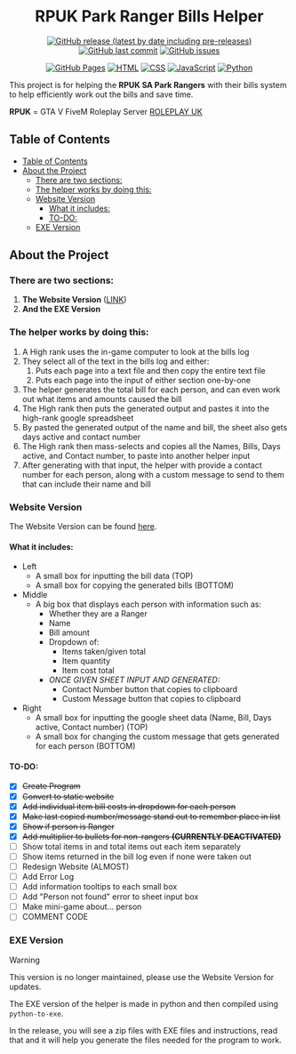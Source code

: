 <h1 align="center">
  RPUK Park Ranger Bills Helper
</h1>

<p align="center">
  <a href="github.com/KeyErrorFinn/rpuk-park-ranger-bills/releases/latest"><img alt="GitHub release (latest by date including pre-releases)" src="https://img.shields.io/github/v/release/KeyErrorFinn/rpuk-park-ranger-bills?include_prereleases" /></a>
  <a href="https://github.com/KeyErrorFinn/rpuk-park-ranger-bills/commits/main/"><img alt="GitHub last commit" src="https://img.shields.io/github/last-commit/KeyErrorFinn/rpuk-park-ranger-bills" /></a>
  <a href="https://github.com/KeyErrorFinn/rpuk-park-ranger-bills/issues"><img alt="GitHub issues" src="https://img.shields.io/github/issues-raw/KeyErrorFinn/rpuk-park-ranger-bills" /></a>
</p>
<p align="center">
  <a href="#"><img alt="GitHub Pages" src="https://img.shields.io/badge/GitHub%20Pages-121013?logo=github&logoColor=white" /></a>
  <a href="#"><img alt="HTML" src="https://img.shields.io/badge/HTML-%23E34F26.svg?logo=html5&logoColor=white" /></a>
  <a href="#"><img alt="CSS" src="https://img.shields.io/badge/CSS-1572B6?logo=css3&logoColor=fff" /></a>
  <a href="#"><img alt="JavaScript" src="https://img.shields.io/badge/JavaScript-F7DF1E?logo=javascript&logoColor=000" /></a>
  <a href="#"><img alt="Python" src="https://img.shields.io/badge/Python-3776AB?logo=python&logoColor=fff" /></a>
</p>


This project is for helping the **RPUK SA Park Rangers** with their bills system to help efficiently work out the bills and save time.

**RPUK** = GTA V FiveM Roleplay Server [ROLEPLAY UK](https://www.roleplay.co.uk)
## Table of Contents
- [Table of Contents](#table-of-contents)
- [About the Project](#about-the-project)
  - [There are two sections:](#there-are-two-sections)
  - [The helper works by doing this:](#the-helper-works-by-doing-this)
  - [Website Version](#website-version)
    - [What it includes:](#what-it-includes)
    - [TO-DO:](#to-do)
  - [EXE Version](#exe-version)


## About the Project

### There are two sections:
1) **The Website Version** ([LINK](https://keyerrorfinn.github.io/rpuk-park-ranger-bills/))
2) **And the EXE Version**

### The helper works by doing this:
1) A High rank uses the in-game computer to look at the bills log
2) They select all of the text in the bills log and either:
    1) Puts each page into a text file and then copy the entire text file
    2) Puts each page into the input of either section one-by-one
3) The helper generates the total bill for each person, and can even work out what items and amounts caused the bill 
4) The High rank then puts the generated output and pastes it into the high-rank google spreadsheet
5) By pasted the generated output of the name and bill, the sheet also gets days active and contact number
6) The High rank then mass-selects and copies all the Names, Bills, Days active, and Contact number, to paste into another helper input
7) After generating with that input, the helper with provide a contact number for each person, along with a custom message to send to them that can include their name and bill


### Website Version
The Website Version can be found [here](https://keyerrorfinn.github.io/rpuk-park-ranger-bills/).

#### What it includes:
- Left
  - A small box for inputting the bill data (TOP)
  - A small box for copying the generated bills (BOTTOM)
- Middle
  - A big box that displays each person with information such as:
    - Whether they are a Ranger
    - Name
    - Bill amount
    - Dropdown of:
      - Items taken/given total
      - Item quantity
      - Item cost total
    - *ONCE GIVEN SHEET INPUT AND GENERATED:*
      - Contact Number button that copies to clipboard
      - Custom Message button that copies to clipboard 
- Right
  - A small box for inputting the google sheet data (Name, Bill, Days active, Contact number) (TOP)
  - A small box for changing the custom message that gets generated for each person (BOTTOM)

#### TO-DO:
- [x] <s>Create Program</s>
- [x] <s>Convert to static website</s>
- [x] <s>Add individual item bill costs in dropdown for each person</s>
- [x] <s>Make last copied number/message stand out to remember place in list</s>
- [x] <s>Show if person is Ranger</s>
- [x] <s>Add multiplier to bullets for non-rangers **(CURRENTLY DEACTIVATED)**</s>
- [ ] Show total items in and total items out each item separately 
- [ ] Show items returned in the bill log even if none were taken out
- [ ] Redesign Website (ALMOST)
- [ ] Add Error Log
- [ ] Add information tooltips to each small box
- [ ] Add "Person not found" error to sheet input box
- [ ] Make mini-game about... person
- [ ] COMMENT CODE

### EXE Version
> [!WARNING]
> This version is no longer maintained, please use the Website Version for updates.

The EXE version of the helper is made in python and then compiled using `python-to-exe`.

In the release, you will see a zip files with EXE files and instructions, read that and it will help you generate the files needed for the program to work.
